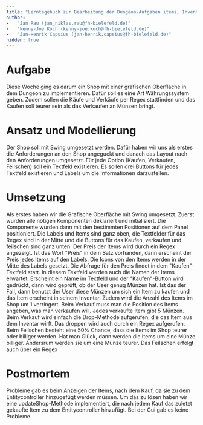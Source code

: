 ```yaml
---
title: "Lerntagebuch zur Bearbeitung der Dungeon-Aufgaben items, Inventar, Monster und Nahkampf"
author:
-   "Jan Rau (jan_niklas.rau@fh-bielefeld.de)"
-   "kenny-Joe Koch (kenny-joe.koch@fh-bielefeld.de)"
-   "Jan-Henrik Capsius (jan-henrik.capsius@fh-bielefeld.de)"
hidden: true
---
```


# Aufgabe
Diese Woche ging es darum ein Shop mit einer grafischen Oberfläche in dem Dungeon zu implementieren. Dafür soll es eine Art Währungssystem geben.
Zudem sollen die Käufe und Verkäufe per Regex stattfinden und das Kaufen soll teurer sein als das Verkaufen an Münzen bringt.

# Ansatz und Modellierung

Der Shop soll mit Swing umgesetzt werden. Dafür haben wir uns als erstes die Anforderungen an den Shop angeguckt und 
danach das Layout nach den Anforderungen umgesetzt. Für jede Option (Kaufen, Verkaufen, Feilschen) soll ein Textfeld existieren.
Es sollen drei Buttons für jedes Textfeld existieren und Labels um die Informationen darzustellen.

# Umsetzung

Als erstes haben wir die Grafische Oberfläche mit Swing umgesetzt. Zuerst wurden alle nötigen Komponenten deklariert und initialisiert. 
Die Komponente wurden dann mit den bestimmten Positionen auf dem Panel positioniert. Die Labels und Items sind ganz oben, die Textfelder für 
das Regex sind in der Mitte und die Buttons für das Kaufen, verkaufen und feilschen sind ganz unten. Der Preis der Items wird durch ein Regex
angezeigt. Ist das Wort "Preis" in dem Satz vorhanden, dann erscheint der Preis jedes Items auf den Labels. Die Icons von den Items
werden in der Mitte des Labels gesetzt. Die Abfrage für den Preis findet in dem "Kaufen"-Textfeld statt. In diesem Textfeld werden 
auch die Namen der Items erwartet. Erscheint ein Name im Textfeld und der "Kaufen"-Button wird gedrückt, dann wird geprüft, ob der User
genug Münzen hat. Ist das der Fall, dann benutzt der User diese Münzen um sich ein Item zu kaufen und das Item erscheint in seinem Inventar. Zudem
wird die Anzahl des Items im Shop um 1 verringert. Beim Verkauf muss man die Position des Items angeben, was man verkaufen will. Jedes verkaufte Item
gibt 5 Münzen. Beim Verkauf wird einfach die Drop-Methode aufgerufen, die das Item aus dem Inventar wirft. Das droppen wird auch durch
ein Regex aufgerufen. Beim Feilschen besteht eine 50% Chance, dass die Items im Shop teurer oder billiger werden. Hat man Glück, dann werden
die Items um eine Münze billiger. Andersrum werden sie um eine Münze teurer. Das Feilschen erfolgt auch über ein Regex


# Postmortem

Probleme gab es beim Anzeigen der Items, nach dem Kauf, da sie zu dem Entitycontroller hinzugefügt werden müssen. Um das zu lösen
haben wir eine updateShop-Methode implementiert, die nach jedem Kauf das zuletzt gekaufte Item zu dem Entitycontroller hinzufügt.
Bei der Gui gab es keine Probleme.
